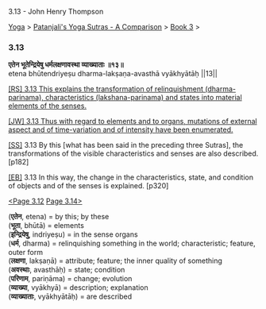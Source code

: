 3.13 - John Henry Thompson 

[Yoga](../../../yoga.md)‎ > ‎[Patanjali's Yoga Sutras - A Comparison](../../patanjani.md)‎ > ‎[Book 3](../book-3.md)‎ > ‎

### 3.13

**एतेन भूतेन्द्रियेषु धर्मलक्षणावस्था व्याख्याताः ॥१३॥**  
etena bhūtendriyeṣu dharma-lakṣaṇa-avasthā vyākhyātāḥ ||13||  
  
  
[\[RS\] 3.13 This explains the transformation of relinquishment (dharma-parinama), characteristics (lakshana-parinama) and states into material elements of the senses.](http://www.ashtangayoga.info/philosophy/yoga-sutra-patanjali/chapter-3/item/etena-bhutendriyeshu-dharma-lakshana-avastha/)  
  
[\[JW\] 3.13 Thus with regard to elements and to organs, mutations of external aspect and of time-variation and of intensity have been enumerated.](http://books.google.com/books?id=YzFImjtOxUwC&pg=PA212&ci=156%2C553%2C756%2C93&source=bookclip)  
  
[\[SS\]](http://www.amazon.com/Yoga-Sutras-Patanjali-Commentary-Satchidananda/dp/0932040381) 3.13 By this \[what has been said in the preceding three Sutras\], the transformations of the visible characteristics and senses are also described. \[p182\]  
  
[\[EB\]](http://www.amazon.com/Yoga-Sutras-Patanjali-Translation-Commentary/dp/0865477361/ref=sr_1_1?ie=UTF8&s=books&qid=1250508322&sr=1-1) 3.13 In this way, the change in the characteristics, state, and condition of objects and of the senses is explained. \[p320\]  
  
  
[<Page 3.12](312.md)  [Page 3.14>](314.md)  
  

(**एतेन**, etena) = by this; by these  
(**भूता**, bhūtā) = elements  
(**इन्द्रियेषु**, indriyeṣu) = in the sense organs  
(**धर्म**, dharma) = relinquishing something in the world; characteristic; feature, outer form  
(**लक्षणा**, lakṣaṇā) = attribute; feature; the inner quality of something  
(**अवस्थाः**, avasthāḥ) = state; condition  
(**परिणाम**, pariṇāma) = change; evolution  
(**व्याख्या**, vyākhyā) = description; explanation  
(**व्याख्याताः**, vyākhyātāḥ) = are described

